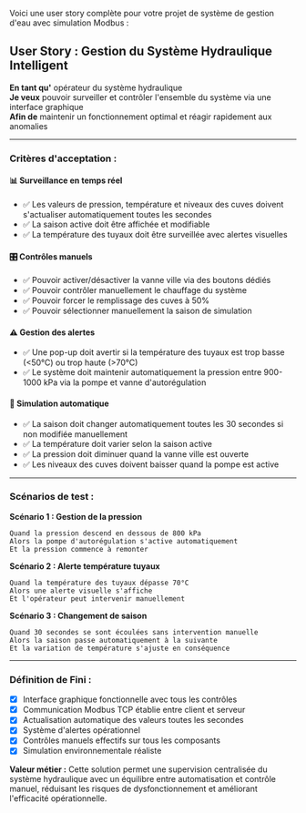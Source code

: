 Voici une user story complète pour votre projet de système de gestion d'eau avec simulation Modbus :

## User Story : Gestion du Système Hydraulique Intelligent

**En tant qu'** opérateur du système hydraulique  
**Je veux** pouvoir surveiller et contrôler l'ensemble du système via une interface graphique  
**Afin de** maintenir un fonctionnement optimal et réagir rapidement aux anomalies

---

### **Critères d'acceptation :**

#### 📊 **Surveillance en temps réel**
- ✅ Les valeurs de pression, température et niveaux des cuves doivent s'actualiser automatiquement toutes les secondes
- ✅ La saison active doit être affichée et modifiable
- ✅ La température des tuyaux doit être surveillée avec alertes visuelles

#### 🎛️ **Contrôles manuels**
- ✅ Pouvoir activer/désactiver la vanne ville via des boutons dédiés
- ✅ Pouvoir contrôler manuellement le chauffage du système
- ✅ Pouvoir forcer le remplissage des cuves à 50%
- ✅ Pouvoir sélectionner manuellement la saison de simulation

#### ⚠️ **Gestion des alertes**
- ✅ Une pop-up doit avertir si la température des tuyaux est trop basse (<50°C) ou trop haute (>70°C)
- ✅ Le système doit maintenir automatiquement la pression entre 900-1000 kPa via la pompe et vanne d'autorégulation

#### 🔄 **Simulation automatique**
- ✅ La saison doit changer automatiquement toutes les 30 secondes si non modifiée manuellement
- ✅ La température doit varier selon la saison active
- ✅ La pression doit diminuer quand la vanne ville est ouverte
- ✅ Les niveaux des cuves doivent baisser quand la pompe est active

---

### **Scénarios de test :**

**Scénario 1 : Gestion de la pression**
```
Quand la pression descend en dessous de 800 kPa
Alors la pompe d'autorégulation s'active automatiquement
Et la pression commence à remonter
```

**Scénario 2 : Alerte température tuyaux**
```
Quand la température des tuyaux dépasse 70°C
Alors une alerte visuelle s'affiche
Et l'opérateur peut intervenir manuellement
```

**Scénario 3 : Changement de saison**
```
Quand 30 secondes se sont écoulées sans intervention manuelle
Alors la saison passe automatiquement à la suivante
Et la variation de température s'ajuste en conséquence
```

---

### **Définition de Fini :**
- [x] Interface graphique fonctionnelle avec tous les contrôles
- [x] Communication Modbus TCP établie entre client et serveur
- [x] Actualisation automatique des valeurs toutes les secondes
- [x] Système d'alertes opérationnel
- [x] Contrôles manuels effectifs sur tous les composants
- [x] Simulation environnementale réaliste

**Valeur métier :** Cette solution permet une supervision centralisée du système hydraulique avec un équilibre entre automatisation et contrôle manuel, réduisant les risques de dysfonctionnement et améliorant l'efficacité opérationnelle.